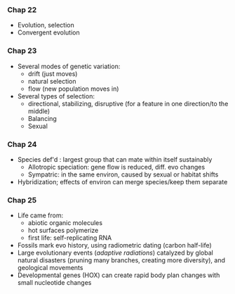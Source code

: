 ### Chap 22
- Evolution, selection
- Convergent evolution
### Chap 23
- Several modes of genetic variation:
	- drift (just moves)
	- natural selection
	- flow (new population moves in)
- Several types of selection:
	- directional, stabilizing, disruptive (for a feature in one direction/to the middle)
	- Balancing
	- Sexual
### Chap 24
- Species def'd : largest group that can mate within itself sustainably
	- Allotropic speciation: gene flow is reduced, diff. evo changes
	- Sympatric: in the same environ, caused by sexual or habitat shifts
- Hybridization; effects of environ can merge species/keep them separate
### Chap 25
- Life came from:
	- abiotic organic molecules
	- hot surfaces polymerize
	- first life: self-replicating RNA
- Fossils mark evo history, using radiometric dating (carbon half-life)
- Large evolutionary events (*adaptive radiations*) catalyzed by global natural disasters (pruning many branches, creating more diversity), and geological movements
- Developmental genes (HOX) can create rapid body plan changes with small nucleotide changes
